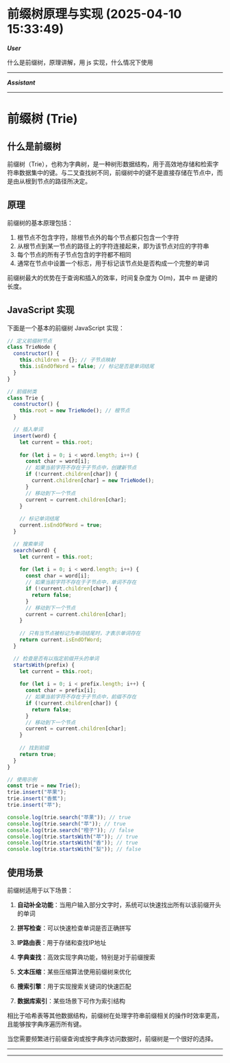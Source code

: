 <!-- Generated by SpecStory -->

# 前缀树原理与实现 (2025-04-10 15:33:49)

_**User**_

什么是前缀树，原理讲解，用 js 实现，什么情况下使用

---

_**Assistant**_



---

# 前缀树 (Trie)

## 什么是前缀树

前缀树（Trie），也称为字典树，是一种树形数据结构，用于高效地存储和检索字符串数据集中的键。与二叉查找树不同，前缀树中的键不是直接存储在节点中，而是由从根到节点的路径所决定。

## 原理

前缀树的基本原理包括：

1. 根节点不包含字符，除根节点外的每个节点都只包含一个字符
2. 从根节点到某一节点的路径上的字符连接起来，即为该节点对应的字符串
3. 每个节点的所有子节点包含的字符都不相同
4. 通常在节点中设置一个标志，用于标记该节点处是否构成一个完整的单词

前缀树最大的优势在于查询和插入的效率，时间复杂度为 O(m)，其中 m 是键的长度。

## JavaScript 实现

下面是一个基本的前缀树 JavaScript 实现：

```javascript
// 定义前缀树节点
class TrieNode {
  constructor() {
    this.children = {}; // 子节点映射
    this.isEndOfWord = false; // 标记是否是单词结尾
  }
}

// 前缀树类
class Trie {
  constructor() {
    this.root = new TrieNode(); // 根节点
  }

  // 插入单词
  insert(word) {
    let current = this.root;
    
    for (let i = 0; i < word.length; i++) {
      const char = word[i];
      // 如果当前字符不存在于子节点中，创建新节点
      if (!current.children[char]) {
        current.children[char] = new TrieNode();
      }
      // 移动到下一个节点
      current = current.children[char];
    }
    
    // 标记单词结尾
    current.isEndOfWord = true;
  }

  // 搜索单词
  search(word) {
    let current = this.root;
    
    for (let i = 0; i < word.length; i++) {
      const char = word[i];
      // 如果当前字符不存在于子节点中，单词不存在
      if (!current.children[char]) {
        return false;
      }
      // 移动到下一个节点
      current = current.children[char];
    }
    
    // 只有当节点被标记为单词结尾时，才表示单词存在
    return current.isEndOfWord;
  }

  // 检查是否有以指定前缀开头的单词
  startsWith(prefix) {
    let current = this.root;
    
    for (let i = 0; i < prefix.length; i++) {
      const char = prefix[i];
      // 如果当前字符不存在于子节点中，前缀不存在
      if (!current.children[char]) {
        return false;
      }
      // 移动到下一个节点
      current = current.children[char];
    }
    
    // 找到前缀
    return true;
  }
}

// 使用示例
const trie = new Trie();
trie.insert("苹果");
trie.insert("香蕉");
trie.insert("苹");

console.log(trie.search("苹果")); // true
console.log(trie.search("苹")); // true
console.log(trie.search("橙子")); // false
console.log(trie.startsWith("苹")); // true
console.log(trie.startsWith("香")); // true
console.log(trie.startsWith("梨")); // false
```

## 使用场景

前缀树适用于以下场景：

1. **自动补全功能**：当用户输入部分文字时，系统可以快速找出所有以该前缀开头的单词

2. **拼写检查**：可以快速检查单词是否正确拼写

3. **IP路由表**：用于存储和查找IP地址

4. **字典查找**：高效实现字典功能，特别是对于前缀搜索

5. **文本压缩**：某些压缩算法使用前缀树来优化

6. **搜索引擎**：用于实现搜索关键词的快速匹配

7. **数据库索引**：某些场景下可作为索引结构

相比于哈希表等其他数据结构，前缀树在处理字符串前缀相关的操作时效率更高，且能够按字典序遍历所有键。

当您需要频繁进行前缀查询或按字典序访问数据时，前缀树是一个很好的选择。

---



---

